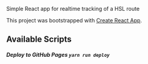 Simple React app for realtime tracking of a HSL route

This project was bootstrapped with [Create React App](https://github.com/facebook/create-react-app).

## Available Scripts

##### Deploy to GitHub Pages `yarn run deploy`

